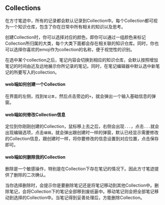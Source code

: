 ## Collections



在方寸笔迹中，所有的记录都会默认记录到Collection中。每个Collection都可视为一个知识仓库，包含了你在日常中所有相关的知识以及思考。



创建Collection时，你可以选择对应的颜色，即你可以通过一组颜色来标记Collection所归属的大类，每个大类下面都会存在相关联的知识仓库。同时，你也可以选择你喜欢的emoji作为collection的名称，便于视觉性的识别。



在选中某个collection之后，笔记内容会切换到相应的知识仓库，会默认按照增加笔记的时间由近及远地展示你所记录的笔记。同时，在笔记编辑器中默认选中新笔记的所要写入的collection。



#### web端如何创建一个Collection

在界面的左侧，找到`笔记本`，然后点击旁边的`+`，就会弹出一个输入基础信息的弹窗。



#### web端如何修改Collection信息

定位到你刚刚创建的Collection，鼠标移上去之后，右侧会出现`...`，点击`...`就会出现编辑选项，点击`编辑`，就会弹出跟创建时一样的弹窗，默认已经显示需要修改的Collection信息，跟创建时一样，将你要修改的信息设置到对应位置，点击保存即可。



#### web端如何删除我的Collection

删除是一个敏感操作，特别是在Collection下存在笔记的情况下。因此方寸笔迹提供了删除的二次确认。

当你选择删除时，会提示你是要删除笔记还是将笔记移动到其他Collection中。删除笔记，会将Collection下的笔记全部移到废纸篓中。移动笔记则会把全部笔记移动到选择的Collection中。当笔记得到妥善处理后，方能删除Collection。







